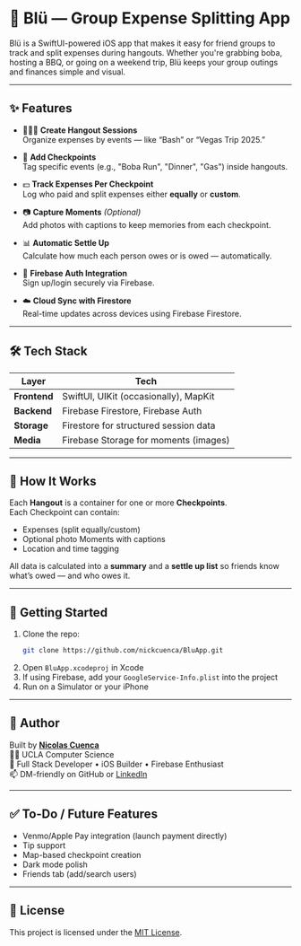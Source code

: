 # 💸 Blü — Group Expense Splitting App

Blü is a SwiftUI-powered iOS app that makes it easy for friend groups to track and split expenses during hangouts. Whether you're grabbing boba, hosting a BBQ, or going on a weekend trip, Blü keeps your group outings and finances simple and visual.

---

## ✨ Features

- 🧑‍🤝‍🧑 **Create Hangout Sessions**  
  Organize expenses by events — like “Bash” or “Vegas Trip 2025.”

- 📍 **Add Checkpoints**  
  Tag specific events (e.g., "Boba Run", "Dinner", "Gas") inside hangouts.

- 💵 **Track Expenses Per Checkpoint**  
  Log who paid and split expenses either **equally** or **custom**.

- 📷 **Capture Moments** *(Optional)*  
  Add photos with captions to keep memories from each checkpoint.

- 📊 **Automatic Settle Up**  
  Calculate how much each person owes or is owed — automatically.

- 🔐 **Firebase Auth Integration**  
  Sign up/login securely via Firebase.

- ☁️ **Cloud Sync with Firestore**  
  Real-time updates across devices using Firebase Firestore.

---

## 🛠️ Tech Stack

| Layer         | Tech                                       |
|---------------|--------------------------------------------|
| **Frontend**  | SwiftUI, UIKit (occasionally), MapKit      |
| **Backend**   | Firebase Firestore, Firebase Auth          |
| **Storage**   | Firestore for structured session data      |
| **Media**     | Firebase Storage for moments (images)      |

---

## 🧪 How It Works

Each **Hangout** is a container for one or more **Checkpoints**.  
Each Checkpoint can contain:

- Expenses (split equally/custom)
- Optional photo Moments with captions
- Location and time tagging

All data is calculated into a **summary** and a **settle up list** so friends know what’s owed — and who owes it.

---

## 🚀 Getting Started

1. Clone the repo:
   ```bash
   git clone https://github.com/nickcuenca/BluApp.git
   ```
2. Open `BluApp.xcodeproj` in Xcode
3. If using Firebase, add your `GoogleService-Info.plist` into the project
4. Run on a Simulator or your iPhone

---

## 🧠 Author

Built by [**Nicolas Cuenca**](https://github.com/nickcuenca)  
👨‍🎓 UCLA Computer Science  
🔧 Full Stack Developer • iOS Builder • Firebase Enthusiast  
📫 DM-friendly on GitHub or [LinkedIn](https://www.linkedin.com/in/nicolaswcuenca)

---

## ✅ To-Do / Future Features

- Venmo/Apple Pay integration (launch payment directly)
- Tip support
- Map-based checkpoint creation
- Dark mode polish
- Friends tab (add/search users)

---

## 📄 License

This project is licensed under the [MIT License](LICENSE).
